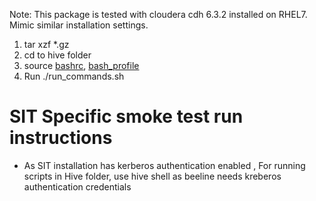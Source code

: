 Note: This package is tested with cloudera cdh 6.3.2 installed on RHEL7. Mimic similar installation settings.

1. tar xzf *.gz
2. cd to hive folder
3. source [bashrc](/venv/bashrc), [bash_profile](/venv/bash_profile)
3. Run ./run_commands.sh

# SIT Specific smoke test run instructions
- As SIT installation has kerberos authentication enabled , For running scripts in Hive folder, use hive shell as beeline needs kreberos authentication credentials
